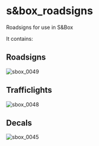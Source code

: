 # s&box_roadsigns
Roadsigns for use in S&Box 

It contains: 


## Roadsigns
![sbox_0049](https://user-images.githubusercontent.com/88790023/209448530-9bdc327a-a900-43ae-9f8e-a90be38c3db4.jpg)

## Trafficlights
![sbox_0048](https://user-images.githubusercontent.com/88790023/209448534-343060ee-ccb8-41fb-8d02-9e40313c7e7d.jpg)

## Decals
![sbox_0045](https://user-images.githubusercontent.com/88790023/205502054-879cdb42-a8b8-4f5a-b481-370a9a9656de.jpg)

